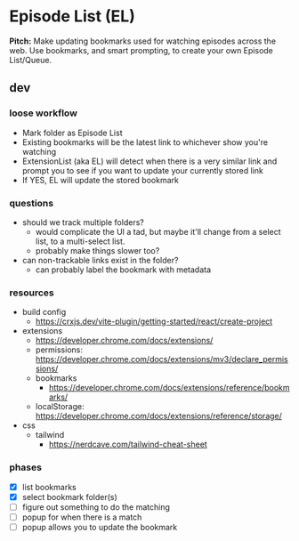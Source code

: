 # Episode List (EL)

**Pitch:**
Make updating bookmarks used for watching episodes across the web.
Use bookmarks, and smart prompting, to create your own Episode List/Queue.

## dev

### loose workflow

- Mark folder as Episode List
- Existing bookmarks will be the latest link to whichever show you're watching
- ExtensionList (aka EL) will detect when there is a very similar link and prompt you to see if you want to update your currently stored link
- If YES, EL will update the stored bookmark

### questions
- should we track multiple folders?
  - would complicate the UI a tad, but maybe it'll change from a select list, to a multi-select list.
  - probably make things slower too?
- can non-trackable links exist in the folder?
  - can probably label the bookmark with metadata

### resources
- build config
  - https://crxjs.dev/vite-plugin/getting-started/react/create-project
- extensions
  - https://developer.chrome.com/docs/extensions/
  - permissions: https://developer.chrome.com/docs/extensions/mv3/declare_permissions/
  - bookmarks
    - https://developer.chrome.com/docs/extensions/reference/bookmarks/
  - localStorage: https://developer.chrome.com/docs/extensions/reference/storage/
- css
  - tailwind
    - https://nerdcave.com/tailwind-cheat-sheet

### phases

- [x] list bookmarks
- [x] select bookmark folder(s)
- [ ] figure out something to do the matching
- [ ] popup for when there is a match
- [ ] popup allows you to update the bookmark